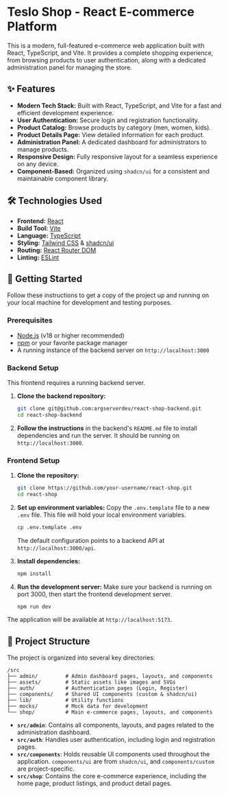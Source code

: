 # Teslo Shop - React E-commerce Platform

This is a modern, full-featured e-commerce web application built with React, TypeScript, and Vite. It provides a complete shopping experience, from browsing products to user authentication, along with a dedicated administration panel for managing the store.

## ✨ Features

- **Modern Tech Stack:** Built with React, TypeScript, and Vite for a fast and efficient development experience.
- **User Authentication:** Secure login and registration functionality.
- **Product Catalog:** Browse products by category (men, women, kids).
- **Product Details Page:** View detailed information for each product.
- **Administration Panel:** A dedicated dashboard for administrators to manage products.
- **Responsive Design:** Fully responsive layout for a seamless experience on any device.
- **Component-Based:** Organized using `shadcn/ui` for a consistent and maintainable component library.

## 🛠️ Technologies Used

- **Frontend:** [React](https://react.dev/)
- **Build Tool:** [Vite](https://vitejs.dev/)
- **Language:** [TypeScript](https://www.typescriptlang.org/)
- **Styling:** [Tailwind CSS](https://tailwindcss.com/) & [shadcn/ui](https://ui.shadcn.com/)
- **Routing:** [React Router DOM](https://reactrouter.com/)
- **Linting:** [ESLint](https://eslint.org/)

## 🚀 Getting Started

Follow these instructions to get a copy of the project up and running on your local machine for development and testing purposes.

### Prerequisites

- [Node.js](https://nodejs.org/) (v18 or higher recommended)
- [npm](https://www.npmjs.com/) or your favorite package manager
- A running instance of the backend server on `http://localhost:3000`

### Backend Setup

This frontend requires a running backend server.

1.  **Clone the backend repository:**
    ```bash
    git clone git@github.com:argserverdev/react-shop-backend.git
    cd react-shop-backend
    ```

2.  **Follow the instructions** in the backend's `README.md` file to install dependencies and run the server. It should be running on `http://localhost:3000`.

### Frontend Setup

1.  **Clone the repository:**
    ```bash
    git clone https://github.com/your-username/react-shop.git
    cd react-shop
    ```

2.  **Set up environment variables:**
    Copy the `.env.template` file to a new `.env` file. This file will hold your local environment variables.
    ```bash
    cp .env.template .env
    ```
    The default configuration points to a backend API at `http://localhost:3000/api`.

3.  **Install dependencies:**
    ```bash
    npm install
    ```

4.  **Run the development server:**
    Make sure your backend is running on port 3000, then start the frontend development server.
    ```bash
    npm run dev
    ```

The application will be available at `http://localhost:5173`.

## 📂 Project Structure

The project is organized into several key directories:

```
/src
├── admin/         # Admin dashboard pages, layouts, and components
├── assets/        # Static assets like images and SVGs
├── auth/          # Authentication pages (Login, Register)
├── components/    # Shared UI components (custom & shadcn/ui)
├── lib/           # Utility functions
├── mocks/         # Mock data for development
└── shop/          # Main e-commerce pages, layouts, and components
```

-   **`src/admin`**: Contains all components, layouts, and pages related to the administration dashboard.
-   **`src/auth`**: Handles user authentication, including login and registration pages.
-   **`src/components`**: Holds reusable UI components used throughout the application. `components/ui` are from `shadcn/ui`, and `components/custom` are project-specific.
-   **`src/shop`**: Contains the core e-commerce experience, including the home page, product listings, and product detail pages.